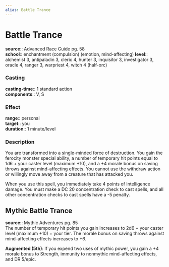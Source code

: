 ```yaml
---
alias: Battle Trance
---
```


# Battle Trance 

**source**:: Advanced Race Guide pg. 58  
**school**:: enchantment (compulsion) (emotion, mind-affecting)
**level**:: alchemist 3, antipaladin 3, cleric 4, hunter 3, inquisitor 3, investigator 3, oracle 4, ranger 3, warpriest 4, witch 4 (half-orc)

### Casting 

**casting-time**:: 1 standard action  
**components**:: V, S

### Effect 

**range**:: personal  
**target**:: you  
**duration**:: 1 minute/level

### Description 

You are transformed into a single-minded force of destruction. You gain the ferocity monster special ability, a number of temporary hit points equal to 1d6 + your caster level (maximum +10), and a +4 morale bonus on saving throws against mind-affecting effects. You cannot use the withdraw action or willingly move away from a creature that has attacked you.  
  
When you use this spell, you immediately take 4 points of Intelligence damage. You must make a DC 20 concentration check to cast spells, and all other concentration checks to cast spells have a -5 penalty.

## Mythic Battle Trance 

**source**:: Mythic Adventures pg. 85  
The number of temporary hit points you gain increases to 2d6 + your caster level (maximum +10) + your tier. The morale bonus on saving throws against mind-affecting effects increases to +6.  
  
**Augmented (5th)**: If you expend two uses of mythic power, you gain a +4 morale bonus to Strength, immunity to nonmythic mind-affecting effects, and DR 5/epic.
